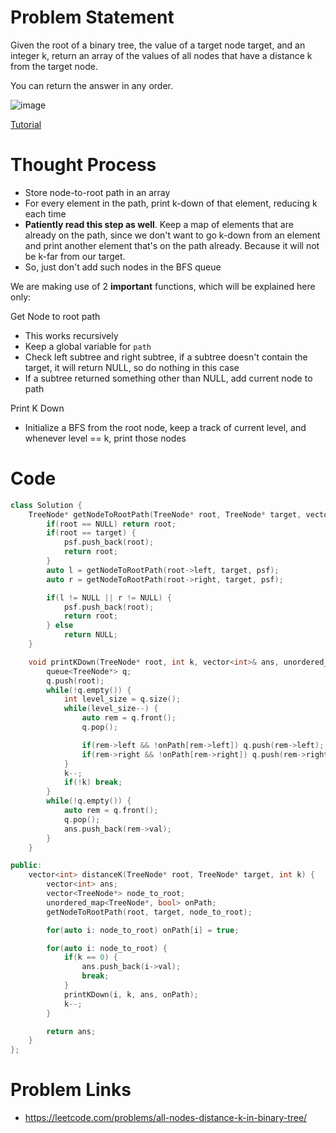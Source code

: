 # Problem Statement
Given the root of a binary tree, the value of a target node target, and an integer k, return an array of the values of all nodes that have a distance k from the target node.

You can return the answer in any order.

![image](https://user-images.githubusercontent.com/10897423/137633444-ef408dbc-659b-40e4-ad4e-5bab00298860.png)

[Tutorial](https://www.youtube.com/watch?v=B89In5BctFA&list=PL-Jc9J83PIiHYxUk8dSu2_G7MR1PaGXN4&index=26)

# Thought Process
- Store node-to-root path in an array
- For every element in the path, print k-down of that element, reducing k each time
- **Patiently read this step as well**. Keep a map of elements that are already on the path, since we don't want to go k-down from an element and print another element that's on the path already. Because it will not be k-far from our target.
- So, just don't add such nodes in the BFS queue

We are making use of 2 **important** functions, which will be explained here only:

Get Node to root path
- This works recursively
- Keep a global variable for `path`
- Check left subtree and right subtree, if a subtree doesn't contain the target, it will return NULL, so do nothing in this case
- If a subtree returned something other than NULL, add current node to path

Print K Down
- Initialize a BFS from the root node, keep a track of current level, and whenever level == k, print those nodes


# Code
```cpp
class Solution {
    TreeNode* getNodeToRootPath(TreeNode* root, TreeNode* target, vector<TreeNode*>& psf) {
        if(root == NULL) return root;
        if(root == target) {
            psf.push_back(root);
            return root;
        }
        auto l = getNodeToRootPath(root->left, target, psf);
        auto r = getNodeToRootPath(root->right, target, psf);

        if(l != NULL || r != NULL) {
            psf.push_back(root);
            return root;
        } else
            return NULL;
    }

    void printKDown(TreeNode* root, int k, vector<int>& ans, unordered_map<TreeNode*, bool>& onPath) {
        queue<TreeNode*> q;
        q.push(root);
        while(!q.empty()) {
            int level_size = q.size();
            while(level_size--) {
                auto rem = q.front();
                q.pop();

                if(rem->left && !onPath[rem->left]) q.push(rem->left);
                if(rem->right && !onPath[rem->right]) q.push(rem->right);
            }
            k--;
            if(!k) break;
        }
        while(!q.empty()) {
            auto rem = q.front();
            q.pop();
            ans.push_back(rem->val);
        }
    }

public:
    vector<int> distanceK(TreeNode* root, TreeNode* target, int k) {
        vector<int> ans;
        vector<TreeNode*> node_to_root;
        unordered_map<TreeNode*, bool> onPath;
        getNodeToRootPath(root, target, node_to_root);

        for(auto i: node_to_root) onPath[i] = true;

        for(auto i: node_to_root) {
            if(k == 0) {
                ans.push_back(i->val);
                break;
            }
            printKDown(i, k, ans, onPath);
            k--;
        }

        return ans;
    }
};
```

# Problem Links
- https://leetcode.com/problems/all-nodes-distance-k-in-binary-tree/
